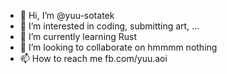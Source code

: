 - 👋 Hi, I’m @yuu-sotatek
- 👀 I’m interested in coding, submitting art, ...
- 🌱 I’m currently learning Rust
- 💞️ I’m looking to collaborate on hmmmm nothing
- 📫 How to reach me fb.com/yuu.aoi

<!---
yuu-sotatek/yuu-sotatek is a ✨ special ✨ repository because its `README.md` (this file) appears on your GitHub profile.
You can click the Preview link to take a look at your changes.
--->
